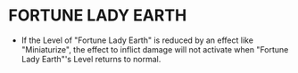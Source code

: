 
# FORTUNE LADY EARTH

*   If the Level of "Fortune Lady Earth" is reduced by an effect like "Miniaturize", the effect to inflict damage will not activate when "Fortune Lady Earth"'s Level returns to normal.

  